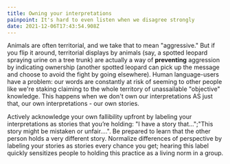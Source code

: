 ```yaml
---
title: Owning your interpretations
painpoint: It's hard to even listen when we disagree strongly
date: 2021-12-06T17:43:54.908Z
---
```

Animals are often territorial, and we take that to mean "aggressive." But if you flip it around, territorial displays by animals (say, a spotted leopard spraying urine on a tree trunk) are actually a way of **preventing** aggression by indicating ownership (another spotted leopard can pick up the message and choose to avoid the fight by going elsewhere). Human language-users have a problem: our words are constantly at risk of seeming to other people like we're staking claiming to the whole territory of unassailable "objective" knowledge. This happens when we don't own our interpretations AS just that, our own interpretations - our own stories. 

Actively acknowledge your own fallibility upfront by labeling your interpretations as stories that you’re holding: "I have a story that…";"This story might be mistaken or unfair….". Be prepared to learn that the other person holds a very different story. Normalize differences of perspective by labeling your stories as stories every chance you get; hearing this label quickly sensitizes people to holding this practice as a living norm in a group.